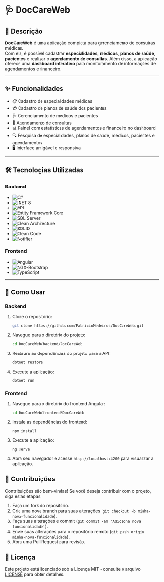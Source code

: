 # 🩺 **DocCareWeb**

## 📜 **Descrição**

**DocCareWeb** é uma aplicação completa para gerenciamento de consultas médicas.  
Com ela, é possível cadastrar **especialidades**, **médicos**, **planos de saúde**, **pacientes** e realizar o **agendamento de consultas**. Além disso, a aplicação oferece uma **dashboard interativo** para monitoramento de informações de agendamentos e financeiro.

---

## ✨ **Funcionalidades**

- 📋 Cadastro de especialidades médicas
- 💳 Cadastro de planos de saúde dos pacientes
- 🩺 Gerenciamento de médicos e pacientes
- 📅 Agendamento de consultas
- 📊 Painel com estatísticas de agendamentos e financeiro no dashboard
- 🔍 Pesquisa de especialidades, planos de saúde, médicos, pacientes e agendamentos
- 🖥️ Interface amigável e responsiva

---

## 🛠 **Tecnologias Utilizadas**

### Backend
- ![C#](https://img.shields.io/badge/C%23-blue)
- ![.NET 8](https://img.shields.io/badge/.NET%208-blueviolet)
- ![API](https://img.shields.io/badge/API-Pattern-red)
- ![Entity Framework Core](https://img.shields.io/badge/Entity%20Framework%20Core-green)
- ![SQL Server](https://img.shields.io/badge/SQL%20Server-CC2927)
- ![Clean Architecture](https://img.shields.io/badge/Clean%20Architecture-yellow)
- ![SOLID](https://img.shields.io/badge/SOLID-orange)
- ![Clean Code](https://img.shields.io/badge/Clean%20Code-brightgreen)
- ![Notifier](https://img.shields.io/badge/Notifier-lightgrey)

### Frontend
- ![Angular](https://img.shields.io/badge/Angular-DD0031)
- ![NGX-Bootstrap](https://img.shields.io/badge/NGX--Bootstrap-7952B3)
- ![TypeScript](https://img.shields.io/badge/TypeScript-3178C6)

---

## 🚀 Como Usar

### Backend

1. Clone o repositório:
   ```bash
   git clone https://github.com/FabricioMedeiros/DocCareWeb.git

2. Navegue para o diretório do projeto:
   ```bash
   cd DocCareWeb/backend/DocCareWeb

3. Restaure as dependências do projeto para a API:
   ```bash
   dotnet restore

4. Execute a aplicação:
   ```bash
   dotnet run

### Frontend

1. Navegue para o diretório do frontend Angular:
   ```bash
   cd DocCareWeb/frontend/DocCareWeb

2. Instale as dependências do frontend:
   ```bash
   npm install   

3. Execute a aplicação:
   ```bash
   ng serve

4. Abra seu navegador e acesse `http://localhost:4200` para visualizar a aplicação.

## 🤝 Contribuições

Contribuições são bem-vindas! Se você deseja contribuir com o projeto, siga estas etapas:

1. Faça um fork do repositório.
2. Crie uma nova branch para suas alterações (`git checkout -b minha-nova-funcionalidade`).
3. Faça suas alterações e commit (`git commit -am 'Adiciona nova funcionalidade'`).
4. Envie suas alterações para o repositório remoto (`git push origin minha-nova-funcionalidade`).
5. Abra uma Pull Request para revisão.

## 📜 Licença

Este projeto está licenciado sob a Licença MIT - consulte o arquivo [LICENSE](LICENSE) para obter detalhes.



